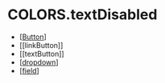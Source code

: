 # COLORS.textDisabled

- [[Button]]
- [[linkButton]]
- [[textButton]]
- [[dropdown]]
- [[field]]

[//begin]: # "Autogenerated link references for markdown compatibility"
[Button]: ../../components/button/button "Button"
[dropdown]: ../../components/dropdown "Dropdown"
[field]: ../../components/field "Field"
[//end]: # "Autogenerated link references"